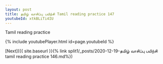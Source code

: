 ```yaml
---
layout: post
title: தமிழ் வாசிப்பு பயிற்சி Tamil reading practice 147
youtubeId: xtkBLiTi4IU
---
```

 
 
Tamil reading practice
 
 
 
 
 


{% include youtubePlayer.html id=page.youtubeId %}
 
[Next]({{ site.baseurl }}{% link  split1/_posts/2020-12-19-தமிழ் வாசிப்பு பயிற்சி tamil reading practice 146.md%})
 

